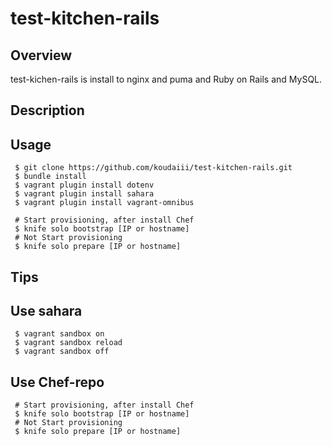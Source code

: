 test-kitchen-rails
==================


Overview
------

test-kichen-rails is install to nginx and puma and Ruby on Rails and MySQL.

Description
------

Usage
------

```
 $ git clone https://github.com/koudaiii/test-kitchen-rails.git
 $ bundle install
 $ vagrant plugin install dotenv
 $ vagrant plugin install sahara
 $ vagrant plugin install vagrant-omnibus
```

```
 # Start provisioning, after install Chef
 $ knife solo bootstrap [IP or hostname]
 # Not Start provisioning
 $ knife solo prepare [IP or hostname]
```


Tips
------

## Use sahara

```
 $ vagrant sandbox on
 $ vagrant sandbox reload
 $ vagrant sandbox off
```

## Use Chef-repo

```
 # Start provisioning, after install Chef
 $ knife solo bootstrap [IP or hostname]
 # Not Start provisioning
 $ knife solo prepare [IP or hostname]
```

